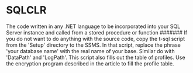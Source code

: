 # SQLCLR
The code written in any .NET language to be incorporated into your SQL Server instance and called from a stored procedure or function
#######
If you do not want to do anything with the source code, 
copy the t-sql script from the 'Setup' directory to the SSMS. 
In that script, replace the phrase 'your database name' with the real name of your base. 
Similar do with 'DataPath' and 'LogPath'. 
This script also fills out the table of profiles. 
Use the encryption program described in the article to fill the profile table.

